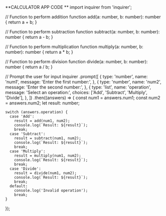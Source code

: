 **CALCULATOR APP CODE
**
import inquirer from 'inquirer';

// Function to perform addition
function add(a: number, b: number): number {
  return a + b;
}

// Function to perform subtraction
function subtract(a: number, b: number): number {
  return a - b;
}

// Function to perform multiplication
function multiply(a: number, b: number): number {
  return a * b;
}

// Function to perform division
function divide(a: number, b: number): number {
  return a / b;
}

// Prompt the user for input
inquirer
  .prompt([
    {
      type: 'number',
      name: 'num1',
      message: 'Enter the first number:',
    },
    {
      type: 'number',
      name: 'num2',
      message: 'Enter the second number:',
    },
    {
      type: 'list',
      name: 'operation',
      message: 'Select an operation:',
      choices: ['Add', 'Subtract', 'Multiply', 'Divide'],
    },
  ])
  .then((answers) => {
    const num1 = answers.num1;
    const num2 = answers.num2;
    let result: number;

    switch (answers.operation) {
      case 'Add':
        result = add(num1, num2);
        console.log(`Result: ${result}`);
        break;
      case 'Subtract':
        result = subtract(num1, num2);
        console.log(`Result: ${result}`);
        break;
      case 'Multiply':
        result = multiply(num1, num2);
        console.log(`Result: ${result}`);
        break;
      case 'Divide':
        result = divide(num1, num2);
        console.log(`Result: ${result}`);
        break;
      default:
        console.log('Invalid operation');
        break;
    }
  });
